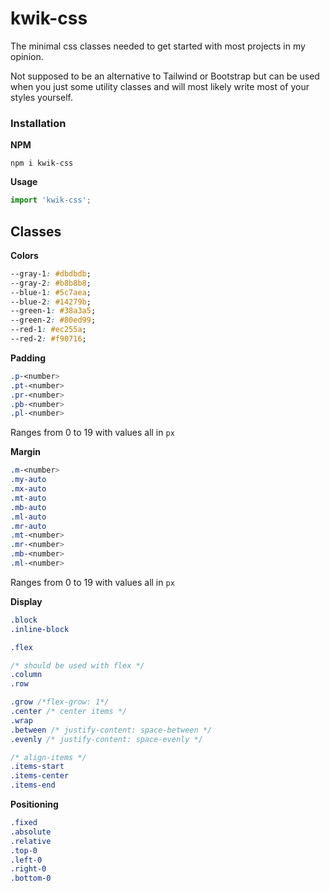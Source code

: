# kwik-css

The minimal css classes needed to get started with most projects in my opinion.

Not supposed to be an alternative to Tailwind or Bootstrap but can be used when you just some utility classes and will most likely write most of your styles yourself.

### Installation
**NPM**
```shell
npm i kwik-css
```
**Usage**
```javascript
import 'kwik-css';
```

## Classes
**Colors**
```css
--gray-1: #dbdbdb;
--gray-2: #b8b8b8;
--blue-1: #5c7aea;
--blue-2: #14279b;
--green-1: #38a3a5;
--green-2: #80ed99;
--red-1: #ec255a;
--red-2: #f90716;
```

**Padding**
```css
.p-<number>
.pt-<number>
.pr-<number>
.pb-<number>
.pl-<number>
```
Ranges from 0 to 19 with values all in `px`

**Margin**
```css
.m-<number>
.my-auto
.mx-auto
.mt-auto
.mb-auto
.ml-auto
.mr-auto
.mt-<number>
.mr-<number>
.mb-<number>
.ml-<number>
```
Ranges from 0 to 19 with values all in `px`


**Display**
```css
.block
.inline-block

.flex

/* should be used with flex */
.column
.row

.grow /*flex-grow: 1*/
.center /* center items */
.wrap
.between /* justify-content: space-between */
.evenly /* justify-content: space-evenly */

/* align-items */
.items-start
.items-center
.items-end
```

**Positioning**
```css
.fixed
.absolute
.relative
.top-0
.left-0
.right-0
.bottom-0
```